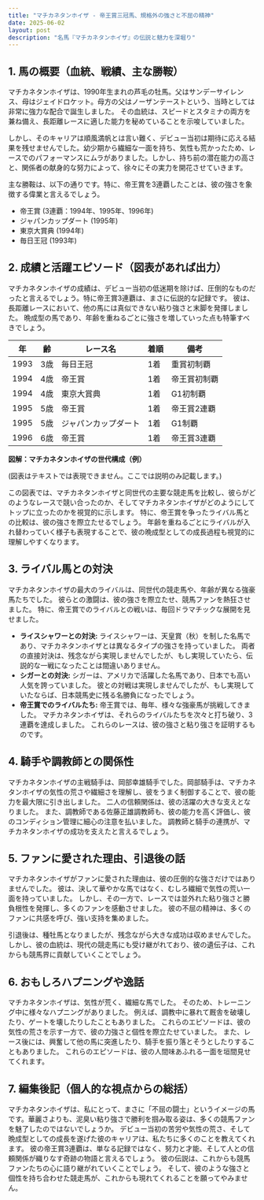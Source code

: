```yaml
---
title: "マチカネタンホイザ - 帝王賞三冠馬、規格外の強さと不屈の精神"
date: 2025-06-02
layout: post
description: "名馬『マチカネタンホイザ』の伝説と魅力を深堀り"
---
```


## 1. 馬の概要（血統、戦績、主な勝鞍）

マチカネタンホイザは、1990年生まれの芦毛の牡馬。父はサンデーサイレンス、母はジェイドロケット。母方の父はノーザンテーストという、当時としては非常に強力な配合で誕生しました。  その血統は、スピードとスタミナの両方を兼ね備え、長距離レースに適した能力を秘めていることを示唆していました。

しかし、そのキャリアは順風満帆とは言い難く、デビュー当初は期待に応える結果を残せませんでした。幼少期から繊細な一面を持ち、気性も荒かったため、レースでのパフォーマンスにムラがありました。しかし、持ち前の潜在能力の高さと、関係者の献身的な努力によって、徐々にその実力を開花させていきます。

主な勝鞍は、以下の通りです。特に、帝王賞を3連覇したことは、彼の強さを象徴する偉業と言えるでしょう。

* 帝王賞 (3連覇：1994年、1995年、1996年)
* ジャパンカップダート (1995年)
* 東京大賞典 (1994年)
* 毎日王冠 (1993年)


## 2. 成績と活躍エピソード（図表があれば出力）

マチカネタンホイザの成績は、デビュー当初の低迷期を除けば、圧倒的なものだったと言えるでしょう。特に帝王賞3連覇は、まさに伝説的な記録です。  彼は、長距離レースにおいて、他の馬には真似できない粘り強さと末脚を発揮しました。  晩成型の馬であり、年齢を重ねるごとに強さを増していった点も特筆すべきでしょう。

| 年 | 齢 | レース名 | 着順 | 備考 |
|---|---|---|---|---|
| 1993 | 3歳 | 毎日王冠 | 1着 | 重賞初制覇 |
| 1994 | 4歳 | 帝王賞 | 1着 | 帝王賞初制覇 |
| 1994 | 4歳 | 東京大賞典 | 1着 | G1初制覇 |
| 1995 | 5歳 | 帝王賞 | 1着 | 帝王賞2連覇 |
| 1995 | 5歳 | ジャパンカップダート | 1着 | G1制覇 |
| 1996 | 6歳 | 帝王賞 | 1着 | 帝王賞3連覇 |


**図解：マチカネタンホイザの世代構成（例）**

(図表はテキストでは表現できません。ここでは説明のみ記載します。)

この図表では、マチカネタンホイザと同世代の主要な競走馬を比較し、彼らがどのようなレースで競い合ったのか、そしてマチカネタンホイザがどのようにしてトップに立ったのかを視覚的に示します。  特に、帝王賞を争ったライバル馬との比較は、彼の強さを際立たせるでしょう。  年齢を重ねるごとにライバルが入れ替わっていく様子も表現することで、彼の晩成型としての成長過程も視覚的に理解しやすくなります。


## 3. ライバル馬との対決

マチカネタンホイザの最大のライバルは、同世代の競走馬や、年齢が異なる強豪馬たちでした。  彼らとの激闘は、彼の強さを際立たせ、競馬ファンを熱狂させました。  特に、帝王賞でのライバルとの戦いは、毎回ドラマチックな展開を見せました。

* **ライスシャワーとの対決:** ライスシャワーは、天皇賞（秋）を制した名馬であり、マチカネタンホイザとは異なるタイプの強さを持っていました。  両者の直接対決は、残念ながら実現しませんでしたが、もし実現していたら、伝説的な一戦になったことは間違いありません。
* **シガーとの対決:**  シガーは、アメリカで活躍した名馬であり、日本でも高い人気を誇っていました。  彼との対戦は実現しませんでしたが、もし実現していたならば、日本競馬史に残る名勝負になったでしょう。
* **帝王賞でのライバルたち:**  帝王賞では、毎年、様々な強豪馬が挑戦してきました。  マチカネタンホイザは、それらのライバルたちを次々と打ち破り、3連覇を達成しました。  これらのレースは、彼の強さと粘り強さを証明するものです。


## 4. 騎手や調教師との関係性

マチカネタンホイザの主戦騎手は、岡部幸雄騎手でした。岡部騎手は、マチカネタンホイザの気性の荒さや繊細さを理解し、彼をうまく制御することで、彼の能力を最大限に引き出しました。  二人の信頼関係は、彼の活躍の大きな支えとなりました。  また、調教師である佐藤正雄調教師も、彼の能力を高く評価し、彼のコンディション管理に細心の注意を払いました。  調教師と騎手の連携が、マチカネタンホイザの成功を支えたと言えるでしょう。


## 5. ファンに愛された理由、引退後の話

マチカネタンホイザがファンに愛された理由は、彼の圧倒的な強さだけではありませんでした。  彼は、決して華やかな馬ではなく、むしろ繊細で気性の荒い一面を持っていました。  しかし、その一方で、レースでは並外れた粘り強さと勝負根性を発揮し、多くのファンを感動させました。  彼の不屈の精神は、多くのファンに共感を呼び、強い支持を集めました。

引退後は、種牡馬となりましたが、残念ながら大きな成功は収めませんでした。  しかし、彼の血統は、現代の競走馬にも受け継がれており、彼の遺伝子は、これからも競馬界に貢献していくことでしょう。


## 6. おもしろハプニングや逸話

マチカネタンホイザは、気性が荒く、繊細な馬でした。  そのため、トレーニング中に様々なハプニングがありました。  例えば、調教中に暴れて厩舎を破壊したり、ゲートを壊したりしたこともありました。  これらのエピソードは、彼の気性の荒さを示す一方で、彼の力強さと個性を際立たせていました。  また、レース後には、興奮して他の馬に突進したり、騎手を振り落とそうとしたりすることもありました。  これらのエピソードは、彼の人間味あふれる一面を垣間見せてくれます。


## 7. 編集後記（個人的な視点からの総括）

マチカネタンホイザは、私にとって、まさに「不屈の闘士」というイメージの馬です。華麗さよりも、泥臭い粘り強さで勝利を掴み取る姿は、多くの競馬ファンを魅了したのではないでしょうか。  デビュー当初の苦労や気性の荒さ、そして晩成型としての成長を遂げた彼のキャリアは、私たちに多くのことを教えてくれます。  彼の帝王賞3連覇は、単なる記録ではなく、努力と才能、そして人との信頼関係が織りなす奇跡の物語と言えるでしょう。  彼の伝説は、これからも競馬ファンたちの心に語り継がれていくことでしょう。  そして、彼のような強さと個性を持ち合わせた競走馬が、これからも現れてくれることを願ってやみません。
